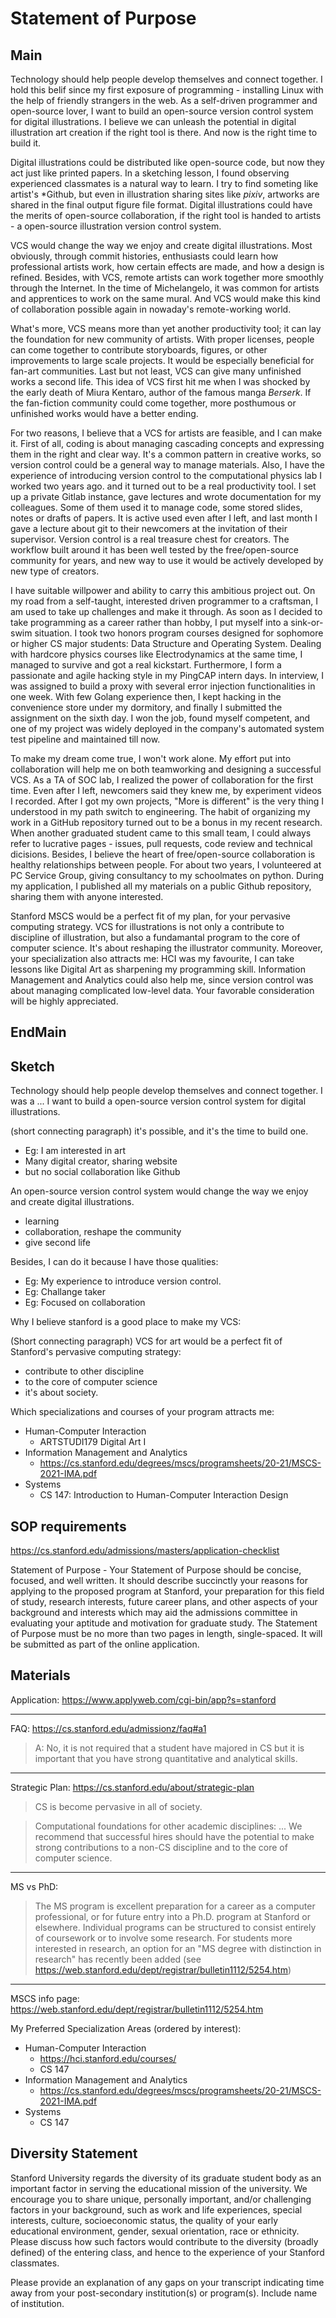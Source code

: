 Statement of Purpose
====================

## Main

Technology should help people develop themselves and connect together. I hold this belif since my first exposure of programming - installing Linux with the help of friendly strangers in the web. As a self-driven programmer and open-source lover, I want to build an open-source version control system for digital illustrations. I believe we can unleash the potential in digital illustration art creation if the right tool is there. And now is the right time to build it.

Digital illustrations could be distributed like open-source code, but now they act just like printed papers. In a sketching lesson, I found observing experienced classmates is a natural way to learn. I try to find someting like artist's *Github, but even in illustration sharing sites like *pixiv*, artworks are shared in the final output figure file format. Digital illustrations could have the merits of open-source collaboration, if the right tool is handed to artists - a open-source illustration version control system.

VCS would change the way we enjoy and create digital illustrations. Most obviously, through commit histories, enthusiasts could learn how professional artists work, how certain effects are made, and how a design is refined. Besides, with VCS, remote artists can work together more smoothly through the Internet. In the time of Michelangelo, it was common for artists and apprentices to work on the same mural. And VCS would make this kind of collaboration possible again in nowaday's remote-working world.

What's more, VCS means more than yet another productivity tool; it can lay the foundation for new community of artists. With proper licenses, people can come together to contribute storyboards, figures, or other improvements to large scale projects. It would be especially beneficial for fan-art communities. Last but not least, VCS can give many unfinished works a second life. This idea of VCS first hit me when I was shocked by the early death of Miura Kentaro, author of the famous manga *Berserk*. If the fan-fiction community could come together, more posthumous or unfinished works would have a better ending.

For two reasons, I believe that a VCS for artists are feasible, and I can make it. First of all, coding is about managing cascading concepts and expressing them in the right and clear way. It's a common pattern in creative works, so version control could be a general way to manage materials. Also, I have the experience of introducing version control to the computational physics lab I worked two years ago. and it turned out to be a real productivity tool. I set up a private Gitlab instance, gave lectures and wrote documentation for my colleagues. Some of them used it to manage code, some stored slides, notes or drafts of papers. It is active used even after I left, and last month I gave a lecture about git to their newcomers at the invitation of their supervisor. Version control is a real treasure chest for creators. The workflow built around it has been well tested by the free/open-source community for years, and new way to use it would be actively developed by new type of creators.

I have suitable willpower and ability to carry this ambitious project out. On my road from a self-taught, interested driven programmer to a craftsman, I am used to take up challenges and make it through. As soon as I decided to take programming as a career rather than hobby, I put myself into a sink-or-swim situation. I took two honors program courses designed for sophomore or higher CS major students: Data Structure and Operating System. Dealing with hardcore physics courses like Electrodynamics at the same time, I managed to survive and got a real kickstart. Furthermore, I form a passionate and agile hacking style in my PingCAP intern days. In interview, I was assigned to build a proxy with several error injection functionalities in one week. With few Golang experience then, I kept hacking in the convenience store under my dormitory, and finally I submitted the assignment on the sixth day. I won the job, found myself competent, and one of my project was widely deployed in the company's automated system test pipeline and maintained till now.

To make my dream come true, I won't work alone. My effort put into collaboration will help me on both teamworking and designing a successful VCS. As a TA of SOC lab, I realized the power of collaboration for the first time. Even after I left, newcomers said they knew me, by experiment videos I recorded. After I got my own projects, "More is different" is the very thing I understood in my path switch to engineering. The habit of organizing my work in a GitHub repository turned out to be a bonus in my recent research. When another graduated student came to this small team, I could always refer to lucrative pages - issues, pull requests, code review and technical dicisions. Besides, I believe the heart of free/open-source collaboration is healthy relationships between people. For about two years, I volunteered at PC Service Group, giving consultancy to my schoolmates on python. During my application, I published all my materials on a public Github repository, sharing them with anyone interested.

Stanford MSCS would be a perfect fit of my plan, for your pervasive computing strategy. VCS for illustrations is not only a contribute to discipline of illustration, but also a fundamantal program to the core of computer science. It's about reshaping the illustrator community. Moreover, your specialization also attracts me: HCI was my favourite, I can take lessons like Digital Art as sharpening my programming skill. Information Management and Analytics could also help me, since version control was about managing complicated low-level data. Your favorable consideration will be highly appreciated.

## EndMain

## Sketch

Technology should help people develop themselves and connect together. I was a ... I want to build a open-source version control system for digital illustrations.

(short connecting paragraph) it's possible, and it's the time to build one.

- Eg: I am interested in art
- Many digital creator, sharing website
- but no social collaboration like Github

An open-source version control system would change the way we enjoy and create digital illustrations.

- learning
- collaboration, reshape the community
- give second life

Besides, I can do it because I have those qualities:

- Eg: My experience to introduce version control.
- Eg: Challange taker
- Eg: Focused on collaboration

Why I believe stanford is a good place to make my VCS:

(Short connecting paragraph) VCS for art would be a perfect fit of Stanford's pervasive computing strategy:

- contribute to other discipline
- to the core of computer science
- it's about society.

Which specializations and courses of your program attracts me:

- Human-Computer Interaction
  - ARTSTUDI179 Digital Art I
- Information Management and Analytics
  - https://cs.stanford.edu/degrees/mscs/programsheets/20-21/MSCS-2021-IMA.pdf
- Systems
  - CS 147: Introduction to Human-Computer Interaction Design


## SOP requirements

https://cs.stanford.edu/admissions/masters/application-checklist

Statement of Purpose - Your Statement of Purpose should be concise, focused, and well written. It should describe succinctly your reasons for applying to the proposed program at Stanford, your preparation for this field of study, research interests, future career plans, and other aspects of your background and interests which may aid the admissions committee in evaluating your aptitude and motivation for graduate study. The Statement of Purpose must be no more than two pages in length, single-spaced. It will be submitted as part of the online application.

## Materials

Application: https://www.applyweb.com/cgi-bin/app?s=stanford

----

FAQ: https://cs.stanford.edu/admissionz/faq#a1

> A: No, it is not required that a student have majored in CS but it is important that you have strong quantitative and analytical skills.

----

Strategic Plan: https://cs.stanford.edu/about/strategic-plan

> CS is become pervasive in all of society.

> Computational foundations for other academic disciplines: ... We recommend that successful hires should have the potential to make strong contributions to a non-CS discipline and to the core of computer science.


---- 

MS vs PhD:

> The MS program is excellent preparation for a career as a computer professional, or for future entry into a Ph.D. program at Stanford or elsewhere. Individual programs can be structured to consist entirely of coursework or to involve some research. For students more interested in research, an option for an "MS degree with distinction in research" has recently been added (see https://web.stanford.edu/dept/registrar/bulletin1112/5254.htm)

----

MSCS info page: https://web.stanford.edu/dept/registrar/bulletin1112/5254.htm

My Preferred Specialization Areas (ordered by interest):

- Human-Computer Interaction
  - https://hci.stanford.edu/courses/
  - CS 147
- Information Management and Analytics
  - https://cs.stanford.edu/degrees/mscs/programsheets/20-21/MSCS-2021-IMA.pdf
- Systems
  - CS 147

## Diversity Statement

Stanford University regards the diversity of its graduate student body as an important factor in serving the educational mission of the university. We encourage you to share unique, personally important, and/or challenging factors in your background, such as work and life experiences, special interests, culture, socioeconomic status, the quality of your early educational environment, gender, sexual orientation, race or ethnicity. Please discuss how such factors would contribute to the diversity (broadly defined) of the entering class, and hence to the experience of your Stanford classmates.

Please provide an explanation of any gaps on your transcript indicating time away from your post-secondary institution(s) or program(s). Include name of institution.
